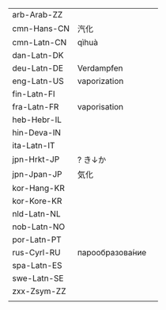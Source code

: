 | | | |
|-|-|-|
| arb-Arab-ZZ |  |  |
| cmn-Hans-CN | 汽化 |  |
| cmn-Latn-CN | qìhuà |  |
| dan-Latn-DK |  |  |
| deu-Latn-DE | Verdampfen |  |
| eng-Latn-US | vaporization |  |
| fin-Latn-FI |  |  |
| fra-Latn-FR | vaporisation |  |
| heb-Hebr-IL |  |  |
| hin-Deva-IN |  |  |
| ita-Latn-IT |  |  |
| jpn-Hrkt-JP | ? き↓か |  |
| jpn-Jpan-JP | 気化 |  |
| kor-Hang-KR |  |  |
| kor-Kore-KR |  |  |
| nld-Latn-NL |  |  |
| nob-Latn-NO |  |  |
| por-Latn-PT |  |  |
| rus-Cyrl-RU | парообразова́ние |  |
| spa-Latn-ES |  |  |
| swe-Latn-SE |  |  |
| zxx-Zsym-ZZ |  |  |
|  |  |  |
